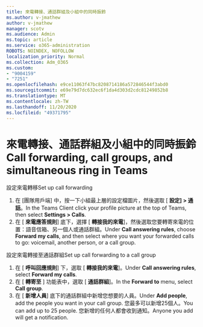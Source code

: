 ```yaml
---
title: 來電轉接、通話群組及小組中的同時振鈴
ms.author: v-jmathew
author: v-jmathew
manager: scotv
ms.audience: Admin
ms.topic: article
ms.service: o365-administration
ROBOTS: NOINDEX, NOFOLLOW
localization_priority: Normal
ms.collection: Adm_O365
ms.custom:
- "9004159"
- "7251"
ms.openlocfilehash: e9ce11063f47bc8208714186a572846544f3abd0
ms.sourcegitcommit: e69e79d7dc632ec6f1da4d303d2cdc81249852b8
ms.translationtype: MT
ms.contentlocale: zh-TW
ms.lasthandoff: 11/20/2020
ms.locfileid: "49371795"
---
```

# <a name="call-forwarding-call-groups-and-simultaneous-ring-in-teams"></a><span data-ttu-id="a0978-102">來電轉接、通話群組及小組中的同時振鈴</span><span class="sxs-lookup"><span data-stu-id="a0978-102">Call forwarding, call groups, and simultaneous ring in Teams</span></span>

<span data-ttu-id="a0978-103">設定來電轉移</span><span class="sxs-lookup"><span data-stu-id="a0978-103">Set up call forwarding</span></span>

1. <span data-ttu-id="a0978-104">在 [團隊用戶端] 中，按一下小組最上層的設定檔圖片，然後選取 [ **設定] > 通話**。</span><span class="sxs-lookup"><span data-stu-id="a0978-104">In the Teams Client click your profile picture at the top of Teams, then select **Settings > Calls**.</span></span>
2. <span data-ttu-id="a0978-105">在 [ **來電應答規則**] 底下，選擇 [ **轉接我的來電**]，然後選取您要轉寄來電的位置：語音信箱、另一個人或通話群組。</span><span class="sxs-lookup"><span data-stu-id="a0978-105">Under **Call answering rules**, choose **Forward my calls**, and then select where you want your forwarded calls to go: voicemail, another person, or a call group.</span></span>

<span data-ttu-id="a0978-106">設定來電轉接至通話群組</span><span class="sxs-lookup"><span data-stu-id="a0978-106">Set up call forwarding to a call group</span></span>

1. <span data-ttu-id="a0978-107">在 [ **呼叫回應規則**] 下，選取 [ **轉接我的來電**]。</span><span class="sxs-lookup"><span data-stu-id="a0978-107">Under **Call answering rules**, select **Forward my calls**.</span></span>
2. <span data-ttu-id="a0978-108">在 [ **轉寄至** ] 功能表中，選取 [ **通話群組**]。</span><span class="sxs-lookup"><span data-stu-id="a0978-108">In the **Forward to** menu, select **Call group**.</span></span>
3. <span data-ttu-id="a0978-109">在 [ **新增人員**] 底下的通話群組中新增您想要的人員。</span><span class="sxs-lookup"><span data-stu-id="a0978-109">Under **Add people**, add the people you want in your call group.</span></span> <span data-ttu-id="a0978-110">您最多可以新增25個人。</span><span class="sxs-lookup"><span data-stu-id="a0978-110">You can add up to 25 people.</span></span> <span data-ttu-id="a0978-111">您新增的任何人都會收到通知。</span><span class="sxs-lookup"><span data-stu-id="a0978-111">Anyone you add will get a notification.</span></span>
